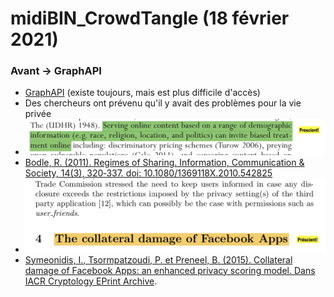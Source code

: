 # midiBIN_CrowdTangle (18 février 2021)

### Avant -> GraphAPI
- [GraphAPI](https://developers.facebook.com/tools/explorer/) (existe toujours, mais est plus difficile d'accès)
- Des chercheurs ont prévenu qu'il y avait des problèmes pour la vie privée
- ![](images/bodle.png)
- [Bodle, R. (2011). Regimes of Sharing. Information, Communication & Society, 14(3), 320‑337. doi: 10.1080/1369118X.2010.542825](https://doi.org/10.1080/1369118X.2010.542825)
- ![](images/symeonidis.png)
- [Symeonidis, I., Tsormpatzoudi, P. et Preneel, B. (2015). Collateral damage of Facebook Apps: an enhanced privacy scoring model. Dans IACR Cryptology EPrint Archive](https://eprint.iacr.org/2015/456.pdf).
